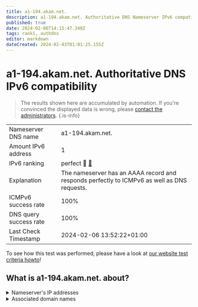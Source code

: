 ```yaml
---
title: a1-194.akam.net.
description: a1-194.akam.net. Authoritative DNS Nameserver IPv6 compatibility
published: true
date: 2024-02-06T14:15:47.340Z
tags: rank1, authdns
editor: markdown
dateCreated: 2024-02-03T01:01:25.155Z
---
```


# a1-194.akam.net. Authoritative DNS IPv6 compatibility

> The results shown here are accumulated by automation. If you're convinced the displayed data is wrong, please [contact the administrators](/howto/chat). 
{.is-info}




|   |   |
| - | - |
| Nameserver DNS name | a1-194.akam.net.
| Amount IPv6 address | 1
| IPv6 ranking | perfect :1st_place_medal: [🔗](/howto/ranking) |
| Explanation | The nameserver has an AAAA record and responds perfectly to ICMPv6 as well as DNS requests. |
| ICMPv6 success rate | 100%|
| DNS query success rate | 100% |
| Last Check Timestamp | 2024-02-06 13:52:22+01:00 |

To see how this test was performed, please have a look at [our website test criteria howto](/howto/testcriteria/authdns)!


## What is a1-194.akam.net. about?




<details>
<summary>Nameserver's IP addresses</summary>

2600:1401:2::c2

</details>



<details>
<summary>Associated domain names</summary>

steamcommunity.com

store.steampowered.com

</details>
